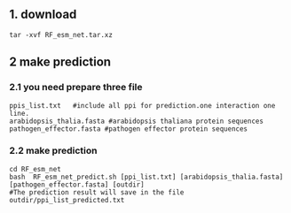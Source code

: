 ## 1. download
```
tar -xvf RF_esm_net.tar.xz
```

## 2 make prediction
### 2.1 you need prepare three file
```
ppis_list.txt   #include all ppi for prediction.one interaction one line.
arabidopsis_thalia.fasta #arabidopsis thaliana protein sequences
pathogen_effector.fasta #pathogen effector protein sequences
```
### 2.2 make prediction
```
cd RF_esm_net
bash  RF_esm_net_predict.sh [ppi_list.txt] [arabidopsis_thalia.fasta] [pathogen_effector.fasta] [outdir]
#The prediction result will save in the file outdir/ppi_list_predicted.txt
```
